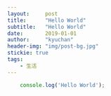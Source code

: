 ```yaml
---
layout:     post
title:      "Hello World"
subtitle:   "Hello World"
date:       2019-01-01
author:     "kyuchan"
header-img: "img/post-bg.jpg"
stickie: true
tags:
    - 生活
---
```


``` javascript
    console.log('Hello World');
```